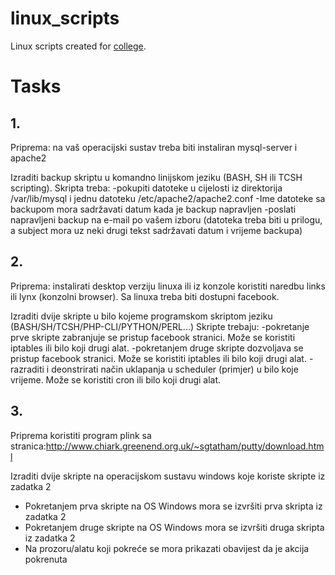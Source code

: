 # linux_scripts
Linux scripts created for [college](https://www.tvz.hr).

# Tasks

## 1.
Priprema: na vaš operacijski sustav treba biti instaliran mysql-server i apache2

Izraditi backup skriptu u komandno linijskom jeziku (BASH, SH ili TCSH scripting).
Skripta treba:
-pokupiti datoteke u cijelosti iz direktorija /var/lib/mysql i jednu datoteku /etc/apache2/apache2.conf
-Ime datoteke sa backupom mora sadržavati datum kada je backup napravljen
-poslati napravljeni backup na e-mail po vašem izboru (datoteka treba biti u prilogu, a subject mora uz neki drugi tekst sadržavati datum i vrijeme backupa)


## 2.
Priprema: instalirati desktop verziju linuxa ili iz konzole koristiti naredbu links ili lynx (konzolni browser). Sa linuxa treba biti dostupni facebook.

Izraditi dvije skripte u bilo kojeme programskom skriptom jeziku (BASH/SH/TCSH/PHP-CLI/PYTHON/PERL...)
Skripte trebaju:
-pokretanje prve skripte zabranjuje se pristup facebook stranici. Može se koristiti iptables ili bilo koji drugi alat.
-pokretanjem druge skripte dozvoljava se pristup facebook stranici.  Može se koristiti iptables ili bilo koji drugi alat.
-razraditi i deonstrirati način uklapanja u scheduler (primjer) u bilo koje vrijeme. Može se koristiti cron ili bilo koji drugi alat. 

## 3.
Priprema koristiti program plink sa stranica:http://www.chiark.greenend.org.uk/~sgtatham/putty/download.html

Izraditi dvije skripte na operacijskom sustavu windows koje koriste skripte iz zadatka 2
- Pokretanjem prva skripte na OS Windows mora se izvršiti prva skripta iz zadatka 2
- Pokretanjem druge skripte na OS Windows mora se izvršiti druga skripta iz zadatka 2
- Na prozoru/alatu koji pokreće se mora prikazati obavijest da je akcija pokrenuta
